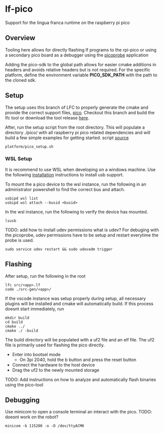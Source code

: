 # lf-pico
Support for the lingua franca runtime on the raspberry pi pico

## Overview
Tooling here allows for directly flashing lf programs to the
rpi-pico or using a secondary pico board as a 
debugger using the [picoprobe](https://github.com/raspberrypi/picoprobe) application

Adding the pico-sdk to the global path allows for easier cmake additions in headers and avoids
relative headers but is not required. For the specific platform, define the environment variable **PICO_SDK_PATH** with the path to the cloned sdk.

## Setup
The setup uses this branch of LFC to properly generate the cmake and
provide the correct support files, 
[pico](https://github.com/lf-lang/lingua-franca/tree/pico). 
Checkout this branch and build the lfc tool or download
the tool release [here]().

After, run the setup script from the root directory.
This will populate a directory ./pico/ with all raspberry pi pico
related dependencies and will build a few simple examples 
for getting started. script [source](https://github.com/michaelstoops/pico-setup/tree/master) 
```
platform/pico_setup.sh
```

### WSL Setup
It is recommend to use WSL when developing on a windows machine.
Use the following [installation](https://learn.microsoft.com/en-us/windows/wsl/connect-usb) instructions to install usb support.

To mount the a pico device to the wsl instance, run the following in
an administrator powershell to find the correct bus and attach.

```
usbipd wsl list
usbipd wsl attach --busid <busid>
```

In the wsl instance, run the following to verify the device has mounted.

```
lsusb
```

TODO: add how to install udev permissions what is udev?
For debuging with the picoprobe, udev permissions have to 
be setup and restart everytime the probe is used.

```
sudo service udev restart && sudo udevadm trigger
```

## Flashing
After setup, run the following in the root 

```
lfc src/<app>.lf
code ./src-gen/<app>/
```

If the vscode instance was setup properly during setup, all necessary plugins will be installed
and cmake will automatically build. If this process doesnt start immediately, run

```
mkdir build
cd build
cmake ../
cmake ./ -build
```

The build directory will be populated with a uf2 file and an elf file. 
The uf2 file is primarily used for flashing the pico directly.
- Enter into bootsel mode
    - On 3pi 2040, hold the b button and press the reset button
- Connect the hardware to the host device
- Drag the uf2 to the newly mounted storage

TODO: Add instructions on how to analyze and automatically flash binaries using the pico-tool

## Debugging
Use minicom to open a console terminal an interact with the pico.
TODO: doesnt work on the robot?
```
minicom -b 115200 -o -D /dev/ttyACM0
```
